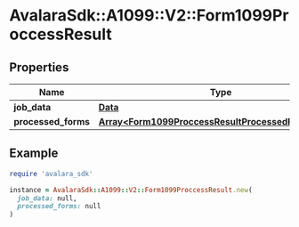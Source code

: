 # AvalaraSdk::A1099::V2::Form1099ProccessResult

## Properties

| Name | Type | Description | Notes |
| ---- | ---- | ----------- | ----- |
| **job_data** | [**Data**](Data.md) |  | [optional] |
| **processed_forms** | [**Array&lt;Form1099ProccessResultProcessedFormsInner&gt;**](Form1099ProccessResultProcessedFormsInner.md) |  | [optional] |

## Example

```ruby
require 'avalara_sdk'

instance = AvalaraSdk::A1099::V2::Form1099ProccessResult.new(
  job_data: null,
  processed_forms: null
)
```

